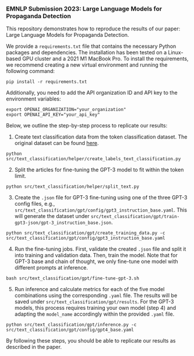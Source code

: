 ### EMNLP Submission 2023: Large Language Models for Propaganda Detection

This repository demonstrates how to reproduce the results of our paper: Large Language Models for Propaganda Detection.

We provide a `requirements.txt` file that contains the necessary Python packages and dependencies. The installation has been tested on a Linux-based GPU cluster and a 2021 M1 MacBook Pro. To install the requirements, we recommend creating a new virtual environment and running the following command:

```shell
pip install -r requirements.txt
```

Additionally, you need to add the API organization ID and API key to the environment variables:

```shell
export OPENAI_ORGANIZATION="your_organization"
export OPENAI_API_KEY="your_api_key"
```

Below, we outline the step-by-step process to replicate our results:

1. Create text classification data from the token classification dataset. The original dataset can be found [here](https://propaganda.qcri.org/semeval2020-task11/).

```shell
python src/text_classification/helper/create_labels_text_classification.py
```

2. Split the articles for fine-tuning the GPT-3 model to fit within the token limit.

```shell
python src/text_classification/helper/split_text.py
```

3. Create the `.json` file for GPT-3 fine-tuning using one of the three GPT-3 config files, e.g., `src/text_classification/gpt/config/gpt3_instruction_base.yaml`. This will generate the dataset under `src/text_classification/gpt/train-gpt3-json/gpt-3_instruction_base.json`.

```shell
python src/text_classification/gpt/create_training_data.py -c src/text_classification/gpt/config/gpt3_instruction_base.yaml
```

4. Run the fine-tuning jobs. First, validate the created `.json` file and split it into training and validation data. Then, train the model. Note that for GPT-3 base and chain of thought, we only fine-tune one model with different prompts at inference.

```shell
bash src/text_classification/gpt/fine-tune-gpt-3.sh
```

5. Run inference and calculate metrics for each of the five model combinations using the corresponding `.yaml` file. The results will be saved under `src/text_classification/gpt/results`. For the GPT-3 models, this process requires training your own model (step 4) and adapting the `model_name` accordingly within the provided `.yaml` file.

```shell
python src/text_classification/gpt/inference.py -c src/text_classification/gpt/config/gpt4_base.yaml
```

By following these steps, you should be able to replicate our results as described in the paper.
